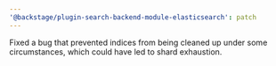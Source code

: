 ```yaml
---
'@backstage/plugin-search-backend-module-elasticsearch': patch
---
```


Fixed a bug that prevented indices from being cleaned up under some circumstances, which could have led to shard exhaustion.

